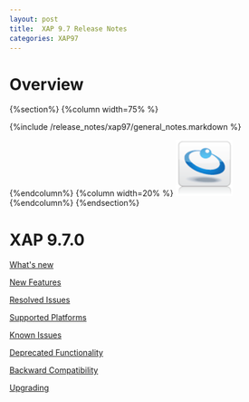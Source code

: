 ```yaml
---
layout: post
title:  XAP 9.7 Release Notes
categories: XAP97
---
```



# Overview
{%section%}
{%column width=75% %}

{%include /release_notes/xap97/general_notes.markdown %}

{%endcolumn%}
{%column width=20% %}
<img src="/attachment_files/gs/gs.png" width="100" height="100">
{%endcolumn%}
{%endsection%}



# XAP 9.7.0

[What's new](./whats-new.html)

[New Features](./new-features.html)

[Resolved Issues](./fixed-issues.html)

[Supported Platforms](./fixed-issues.html)

[Known Issues](./Known-issues.html)

[Deprecated Functionality](./deprecation.html)

[Backward Compatibility](./backward-compatibility.html)

[Upgrading](./upgrading.html.html)

